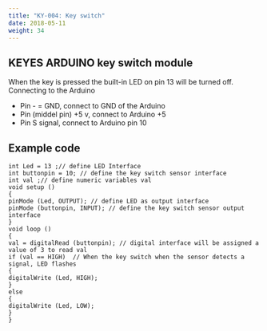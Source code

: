 ```yaml
---
title: "KY-004: Key switch"
date: 2018-05-11
weight: 34
---
```



KEYES ARDUINO key switch module
-----
When the key is pressed the built-in LED on pin 13 will be turned off.
Connecting to the Arduino

+ Pin - = GND, connect to GND of the Arduino
+ Pin (middel pin) +5 v, connect to Arduino +5
+ Pin S signal, connect to Arduino pin 10


Example code
-----

    int Led = 13 ;// define LED Interface
    int buttonpin = 10; // define the key switch sensor interface
    int val ;// define numeric variables val
    void setup ()
    {
    pinMode (Led, OUTPUT); // define LED as output interface
    pinMode (buttonpin, INPUT); // define the key switch sensor output interface
    }
    void loop ()
    {
    val = digitalRead (buttonpin); // digital interface will be assigned a value of 3 to read val
    if (val == HIGH)  // When the key switch when the sensor detects a signal, LED flashes
    {
    digitalWrite (Led, HIGH);
    }
    else
    {
    digitalWrite (Led, LOW);
    } 
    }
